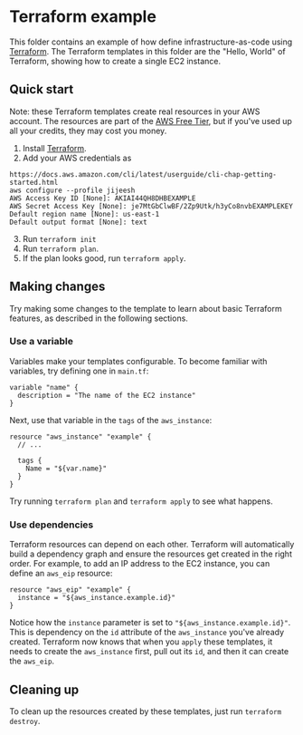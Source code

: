 # Terraform example

This folder contains an example of how define infrastructure-as-code using [Terraform](https://www.terraform.io/). The
Terraform templates in this folder are the "Hello, World" of Terraform, showing how to create a single EC2 instance.

## Quick start

Note: these Terraform templates create real resources in your AWS account. The resources are part of the [AWS Free
Tier](https://aws.amazon.com/free/), but if you've used up all your credits, they may cost you money.

1. Install [Terraform](https://www.terraform.io/).
2. Add your AWS credentials as
```
https://docs.aws.amazon.com/cli/latest/userguide/cli-chap-getting-started.html
aws configure --profile jijeesh
AWS Access Key ID [None]: AKIAI44QH8DHBEXAMPLE
AWS Secret Access Key [None]: je7MtGbClwBF/2Zp9Utk/h3yCo8nvbEXAMPLEKEY
Default region name [None]: us-east-1
Default output format [None]: text
```
3. Run `terraform init`
4. Run `terraform plan`.
5. If the plan looks good, run `terraform apply`.

## Making changes

Try making some changes to the template to learn about basic Terraform features, as described in the following sections.

### Use a variable

Variables make your templates configurable. To become familiar with variables, try defining one in `main.tf`:

```hcl
variable "name" {
  description = "The name of the EC2 instance"
}
```

Next, use that variable in the `tags` of the `aws_instance`:

```hcl
resource "aws_instance" "example" {
  // ...

  tags {
    Name = "${var.name}"
  }
}
```

Try running `terraform plan` and `terraform apply` to see what happens.

### Use dependencies

Terraform resources can depend on each other. Terraform will automatically build a dependency graph and ensure the
resources get created in the right order. For example, to add an IP address to the EC2 instance, you can define an
`aws_eip` resource:

```hcl
resource "aws_eip" "example" {
  instance = "${aws_instance.example.id}"
}
```

Notice how the `instance` parameter is set to `"${aws_instance.example.id}"`. This is dependency on the `id` attribute
of the `aws_instance` you've already created. Terraform now knows that when you `apply` these templates, it needs to
create the `aws_instance` first, pull out its `id`, and then it can create the `aws_eip`.

## Cleaning up

To clean up the resources created by these templates, just run `terraform destroy`.
